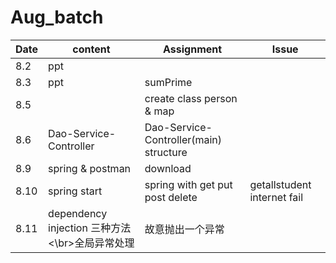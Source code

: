 # Aug_batch

|Date|content|Assignment| Issue|
|---|---|---|---|
|8.2|ppt|
|8.3 |ppt|sumPrime |
|8.5| |create class person & map|
|8.6|Dao-Service-Controller| Dao-Service-Controller(main) structure|
|8.9| spring & postman | download |
|8.10| spring start |spring with get put post delete| getallstudent internet fail|
|8.11| dependency injection 三种方法<\br>全局异常处理| 故意抛出一个异常|

